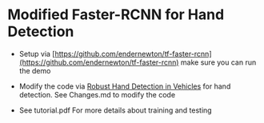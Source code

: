 # Modified Faster-RCNN for Hand Detection

+ Setup via [https://github.com/endernewton/tf-faster-rcnn](https://github.com/endernewton/tf-faster-rcnn) make sure you can run the demo

+ Modify the code via [Robust Hand Detection in Vehicles](http://ieeexplore.ieee.org/stamp/stamp.jsp?arnumber=7899695) for hand detection. See Changes.md to modify the code

+ See tutorial.pdf For more details about training and testing


